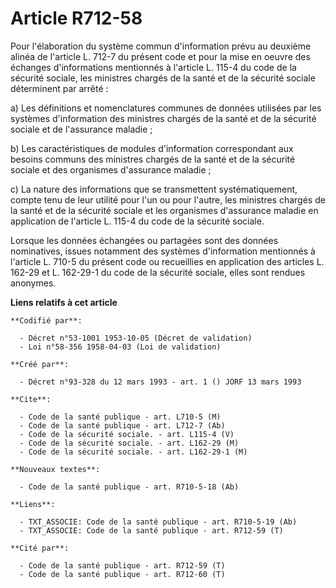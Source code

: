 # Article R712-58

Pour l'élaboration du système commun d'information prévu au deuxième alinéa de l'article L. 712-7 du présent code et pour la
mise en oeuvre des échanges d'informations mentionnés à l'article L. 115-4 du code de la sécurité sociale, les ministres
chargés de la santé et de la sécurité sociale déterminent par arrêté :

a) Les définitions et nomenclatures communes de données utilisées par les systèmes d'information des ministres chargés de la
santé et de la sécurité sociale et de l'assurance maladie ;

b) Les caractéristiques de modules d'information correspondant aux besoins communs des ministres chargés de la santé et de la
sécurité sociale et des organismes d'assurance maladie ;

c) La nature des informations que se transmettent systématiquement, compte tenu de leur utilité pour l'un ou pour l'autre,
les ministres chargés de la santé et de la sécurité sociale et les organismes d'assurance maladie en application de l'article
L. 115-4 du code de la sécurité sociale.

Lorsque les données échangées ou partagées sont des données nominatives, issues notamment des systèmes d'information
mentionnés à l'article L. 710-5 du présent code ou recueillies en application des articles L. 162-29 et L. 162-29-1 du code
de la sécurité sociale, elles sont rendues anonymes.

**Liens relatifs à cet article**

	**Codifié par**:

	  - Décret n°53-1001 1953-10-05 (Décret de validation)
	  - Loi n°58-356 1958-04-03 (Loi de validation)

	**Créé par**:

	  - Décret n°93-328 du 12 mars 1993 - art. 1 () JORF 13 mars 1993

	**Cite**:

	  - Code de la santé publique - art. L710-5 (M)
	  - Code de la santé publique - art. L712-7 (Ab)
	  - Code de la sécurité sociale. - art. L115-4 (V)
	  - Code de la sécurité sociale. - art. L162-29 (M)
	  - Code de la sécurité sociale. - art. L162-29-1 (M)

	**Nouveaux textes**:

	  - Code de la santé publique - art. R710-5-18 (Ab)

	**Liens**:

	  - TXT_ASSOCIE: Code de la santé publique - art. R710-5-19 (Ab)
	  - TXT_ASSOCIE: Code de la santé publique - art. R712-59 (T)

	**Cité par**:

	  - Code de la santé publique - art. R712-59 (T)
	  - Code de la santé publique - art. R712-60 (T)
